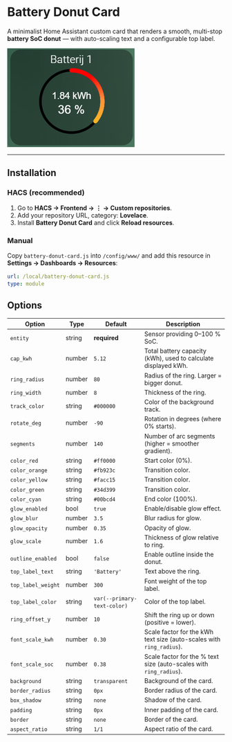 # Battery Donut Card

A minimalist Home Assistant custom card that renders a smooth, multi-stop **battery SoC donut** — with auto-scaling text and a configurable top label.  

![screenshot](https://github.com/LodeBo/battery-donut-card/blob/main/donut.png?raw=true)

---

## Installation

### HACS (recommended)
1. Go to **HACS → Frontend → ⋮ → Custom repositories**.  
2. Add your repository URL, category: **Lovelace**.  
3. Install **Battery Donut Card** and click **Reload resources**.  

### Manual
Copy `battery-donut-card.js` into `/config/www/` and add this resource in **Settings → Dashboards → Resources**:

```yaml
url: /local/battery-donut-card.js
type: module
```
## Options

| Option             | Type     | Default      | Description |
|--------------------|----------|--------------|-------------|
| `entity`           | string   | **required** | Sensor providing 0–100 % SoC. |
| `cap_kwh`          | number   | `5.12`       | Total battery capacity (kWh), used to calculate displayed kWh. |
| `ring_radius`      | number   | `80`         | Radius of the ring. Larger = bigger donut. |
| `ring_width`       | number   | `8`          | Thickness of the ring. |
| `track_color`      | string   | `#000000`    | Color of the background track. |
| `rotate_deg`       | number   | `-90`        | Rotation in degrees (where 0% starts). |
| `segments`         | number   | `140`        | Number of arc segments (higher = smoother gradient). |
| `color_red`        | string   | `#ff0000`    | Start color (0%). |
| `color_orange`     | string   | `#fb923c`    | Transition color. |
| `color_yellow`     | string   | `#facc15`    | Transition color. |
| `color_green`      | string   | `#34d399`    | Transition color. |
| `color_cyan`       | string   | `#00bcd4`    | End color (100%). |
| `glow_enabled`     | bool     | `true`       | Enable/disable glow effect. |
| `glow_blur`        | number   | `3.5`        | Blur radius for glow. |
| `glow_opacity`     | number   | `0.35`       | Opacity of glow. |
| `glow_scale`       | number   | `1.6`        | Thickness of glow relative to ring. |
| `outline_enabled`  | bool     | `false`      | Enable outline inside the donut. |
| `top_label_text`   | string   | `'Battery'`  | Text above the ring. |
| `top_label_weight` | number   | `300`        | Font weight of the top label. |
| `top_label_color`  | string   | `var(--primary-text-color)` | Color of the top label. |
| `ring_offset_y`    | number   | `10`         | Shift the ring up or down (positive = lower). |
| `font_scale_kwh`   | number   | `0.30`       | Scale factor for the kWh text size (auto-scales with `ring_radius`). |
| `font_scale_soc`   | number   | `0.38`       | Scale factor for the % text size (auto-scales with `ring_radius`). |
| `background`       | string   | `transparent`| Background of the card. |
| `border_radius`    | string   | `0px`        | Border radius of the card. |
| `box_shadow`       | string   | `none`       | Shadow of the card. |
| `padding`          | string   | `0px`        | Inner padding of the card. |
| `border`           | string   | `none`       | Border of the card. |
| `aspect_ratio`     | string   | `1/1`        | Aspect ratio of the card. |




